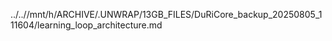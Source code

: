 ../..//mnt/h/ARCHIVE/.UNWRAP/13GB_FILES/DuRiCore_backup_20250805_111604/learning_loop_architecture.md